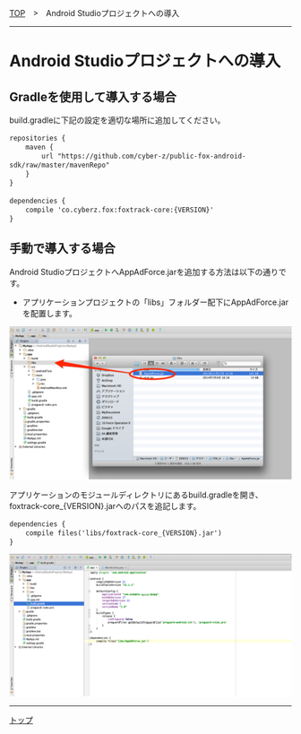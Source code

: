 [TOP](../../../README.md)　>　Android Studioプロジェクトへの導入

---

# Android Studioプロジェクトへの導入

## Gradleを使用して導入する場合

build.gradleに下記の設定を適切な場所に追加してください。

```
repositories {
    maven {
        url "https://github.com/cyber-z/public-fox-android-sdk/raw/master/mavenRepo"
    }
}

dependencies {
    compile 'co.cyberz.fox:foxtrack-core:{VERSION}'
}
```

## 手動で導入する場合

Android StudioプロジェクトへAppAdForce.jarを追加する方法は以下の通りです。

* アプリケーションプロジェクトの「libs」フォルダー配下にAppAdForce.jarを配置します。


![integration01](./img01.png)

アプリケーションのモジュールディレクトリにあるbuild.gradleを開き、foxtrack-core_{VERSION}.jarへのパスを追記します。

```
dependencies {
	compile files('libs/foxtrack-core_{VERSION}.jar')
}
```

![integration02](./img02.png)


---
[トップ](../../../README.md)
